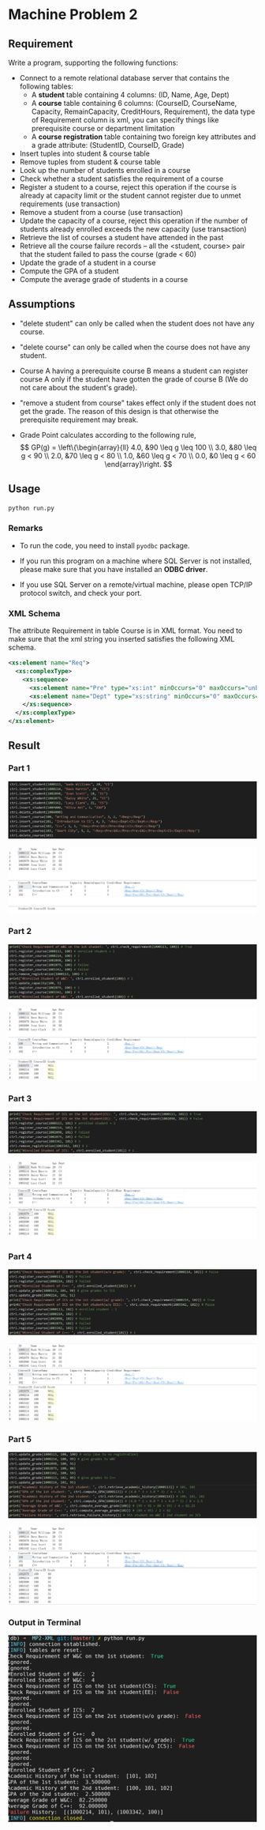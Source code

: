 # Machine Problem 2

## Requirement

Write a program, supporting the following functions:

- Connect to a remote relational database server that contains the following tables:
    - A **student** table containing 4 columns: (ID, Name, Age, Dept)
    - A **course** table containing 6 columns: (CourseID, CourseName, Capacity, RemainCapacity, CreditHours, Requirement), the data type of Requirement column is xml, you can specify things like prerequisite course or department limitation
    - A **course registration** table containing two foreign key attributes and a grade attribute: (StudentID, CourseID, Grade)
- Insert tuples into student & course table
- Remove tuples from student & course table
- Look up the number of students enrolled in a course
- Check whether a student satisfies the requirement of a course
- Register a student to a course, reject this operation if the course is already at capacity limit or the student cannot register due to unmet requirements (use transaction)
- Remove a student from a course (use transaction)
- Update the capacity of a course, reject this operation if the number of students already enrolled exceeds the new capacity (use transaction)
- Retrieve the list of courses a student have attended in the past
- Retrieve all the course failure records – all the <student, course> pair that the student failed to pass the course (grade < 60)
- Update the grade of a student in a course
- Compute the GPA of a student
- Compute the average grade of students in a course

## Assumptions
- "delete student" can only be called when the student does not have any course.

- "delete course" can only be called when the course does not have any student.

- Course A having a prerequisite course B means a student can register course A only if the student have gotten the grade of course B (We do not care about the student's grade).

- "remove a student from course" takes effect only if the student does not get the grade. The reason of this design is that otherwise the prerequisite requirement may break.

- Grade Point calculates according to the following rule,
    $$
    GP(g) = \left\{\begin{array}{ll}
    4.0, &90 \leq g \leq 100 \\
    3.0, &80 \leq g < 90 \\
    2.0, &70 \leq g < 80 \\
    1.0, &60 \leq g < 70 \\
    0.0, &0 \leq g < 60
    \end{array}\right.
    $$
    

## Usage

```bash
python run.py
```

### Remarks

- To run the code, you need to install `pyodbc` package.
- If you run this program on a machine where SQL Server is not installed, please make sure that you have installed an **ODBC driver**.

- If you use SQL Server on a remote/virtual machine, please open TCP/IP protocol switch, and check your port. 

### XML Schema

The attribute Requirement  in table Course is in XML format. You need to make sure that the xml string you inserted satisfies the following XML schema.

```xml
<xs:element name="Req">
  <xs:complexType>
    <xs:sequence>
      <xs:element name="Pre" type="xs:int" minOccurs="0" maxOccurs="unbounded"/>
      <xs:element name="Dept" type="xs:string" minOccurs="0" maxOccurs="1"/>
    </xs:sequence>
  </xs:complexType>
</xs:element>
```

## Result

### Part 1

![image-20200902163910001](figures/image-20200902163910001.png)

![image-20200902163556657](figures/image-20200902163556657.png)

### Part 2

![image-20200902163851420](figures/image-20200902163851420.png)

![image-20200902163639928](figures/image-20200902163639928.png)

### Part 3

![image-20200902163927717](figures/image-20200902163927717.png)

![image-20200902163717844](figures/image-20200902163717844.png)

### Part 4

![image-20200902163942304](figures/image-20200902163942304.png)

![image-20200902163746916](figures/image-20200902163746916.png)

### Part 5

![image-20200902164006349](figures/image-20200902164006349.png)

![image-20200902163823312](figures/image-20200902163823312.png)

### Output in Terminal

![image-20200902164122545](figures/image-20200902164122545.png)